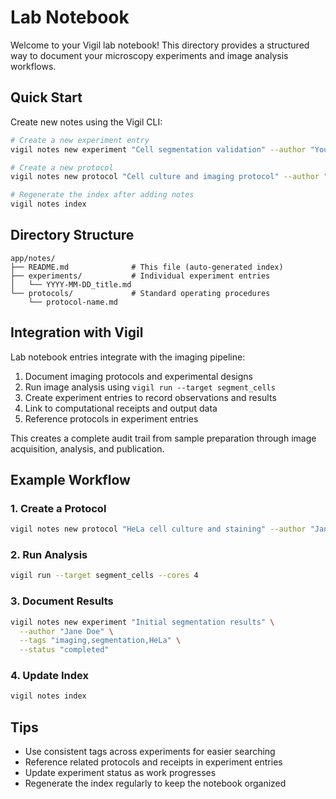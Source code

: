 # Lab Notebook

Welcome to your Vigil lab notebook! This directory provides a structured way to document your microscopy experiments and image analysis workflows.

## Quick Start

Create new notes using the Vigil CLI:

```bash
# Create a new experiment entry
vigil notes new experiment "Cell segmentation validation" --author "Your Name"

# Create a new protocol
vigil notes new protocol "Cell culture and imaging protocol" --author "Your Name"

# Regenerate the index after adding notes
vigil notes index
```

## Directory Structure

```
app/notes/
├── README.md              # This file (auto-generated index)
├── experiments/           # Individual experiment entries
│   └── YYYY-MM-DD_title.md
└── protocols/             # Standard operating procedures
    └── protocol-name.md
```

## Integration with Vigil

Lab notebook entries integrate with the imaging pipeline:

1. Document imaging protocols and experimental designs
2. Run image analysis using `vigil run --target segment_cells`
3. Create experiment entries to record observations and results
4. Link to computational receipts and output data
5. Reference protocols in experiment entries

This creates a complete audit trail from sample preparation through image acquisition, analysis, and publication.

## Example Workflow

### 1. Create a Protocol

```bash
vigil notes new protocol "HeLa cell culture and staining" --author "Jane Doe"
```

### 2. Run Analysis

```bash
vigil run --target segment_cells --cores 4
```

### 3. Document Results

```bash
vigil notes new experiment "Initial segmentation results" \
  --author "Jane Doe" \
  --tags "imaging,segmentation,HeLa" \
  --status "completed"
```

### 4. Update Index

```bash
vigil notes index
```

## Tips

- Use consistent tags across experiments for easier searching
- Reference related protocols and receipts in experiment entries
- Update experiment status as work progresses
- Regenerate the index regularly to keep the notebook organized
